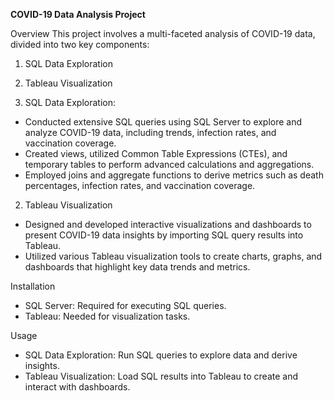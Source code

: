 **COVID-19 Data Analysis Project**

Overview
This project involves a multi-faceted analysis of COVID-19 data, divided into two key components:
1. SQL Data Exploration
2. Tableau Visualization


1. SQL Data Exploration:
- Conducted extensive SQL queries using SQL Server to explore and analyze COVID-19 data, including trends, infection rates, and vaccination coverage.
- Created views, utilized Common Table Expressions (CTEs), and temporary tables to perform advanced calculations and aggregations.
- Employed joins and aggregate functions to derive metrics such as death percentages, infection rates, and vaccination coverage.

2. Tableau Visualization
- Designed and developed interactive visualizations and dashboards to present COVID-19 data insights by importing SQL query results into Tableau.
- Utilized various Tableau visualization tools to create charts, graphs, and dashboards that highlight key data trends and metrics.

Installation
- SQL Server: Required for executing SQL queries.
- Tableau: Needed for visualization tasks.

Usage
- SQL Data Exploration: Run SQL queries to explore data and derive insights.
- Tableau Visualization: Load SQL results into Tableau to create and interact with dashboards.
